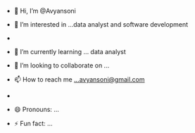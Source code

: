 - 👋 Hi, I’m @Avyansoni
- 👀 I’m interested in ...data analyst and software development
- 
- 🌱 I’m currently learning ... data analyst
- 💞️ I’m looking to collaborate on ...
- 📫 How to reach me ...avyansoni@gmail.com

- 
- 😄 Pronouns: ...
- ⚡ Fun fact: ...

<!---
Avyansoni/Avyansoni is a ✨ special ✨ repository because its `README.md` (this file) appears on your GitHub profile.
You can click the Preview link to take a look at your changes.
--->

